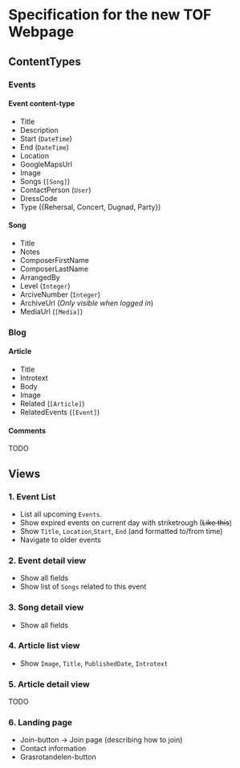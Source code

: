 # Specification for the new TOF Webpage

## ContentTypes

### Events

#### Event content-type

 * Title
 * Description
 * Start (`DateTime`)
 * End (`DateTime`)
 * Location
 * GoogleMapsUrl
 * Image
 * Songs (`[Song]`)
 * ContactPerson (`User`)
 * DressCode
 * Type ({Rehersal, Concert, Dugnad, Party})

#### Song

 * Title
 * Notes
 * ComposerFirstName
 * ComposerLastName
 * ArrangedBy
 * Level (`Integer`)
 * ArciveNumber (`Integer`)
 * ArchiveUrl (*Only visible when logged in*)
 * MediaUrl (`[Media]`)

### Blog

#### Article

 * Title
 * Introtext
 * Body
 * Image
 * Related (`[Article]`)
 * RelatedEvents (`[Event]`)
 
#### Comments

TODO

## Views

### 1. Event List

 * List all upcoming `Events`.
 * Show expired events on current day with striketrough (~~Like this~~)
 * Show `Title`, `Location`,`Start`, `End` (and formatted to/from time)
 * Navigate to older events

### 2. Event detail view
 
 * Show all fields
 * Show list of `Songs` related to this event
 
### 3. Song detail view

 * Show all fields

### 4. Article list view

 * Show `Image`, `Title`, `PublishedDate`, `Introtext`

### 5. Article detail view

TODO

### 6. Landing page

 * Join-button → Join page (describing how to join)
 * Contact information
 * Grasrotandelen-button

